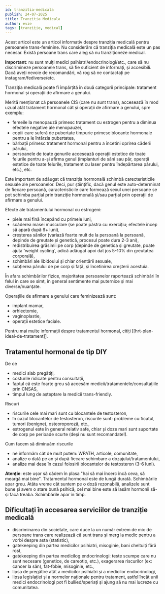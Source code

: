 ```yaml
---
id: tranzitia-medicala
publish: 24-07-2025
title: Tranzitia Medicala
author: evie
tags: [tranziție, medical]
---
```


Acest articol este un articol informativ despre tranziția medicală pentru persoanele
trans-feminine. Nu considerăm că tranziția medicală este un pas necesar. Există persoane
trans care aleg să nu tranziționeze medical.

**Important**: nu sunt mulți medici psihiatri/endocrinologi/etc., care să nu discrimineze
persoanele trans, să fie suficient de informați, și accesibili. Dacă aveți nevoie de
recomandări, vă rog să ne contactați pe instagram/fediverse/etc.

Tranziția medicală poate fi împărțită în două categorii principale: tratament hormonal și
operații de afirmare a genului.

Merită menționat că persoanele CIS (care nu sunt trans), accesează în mod uzual atât
tratament hormonal cât și operații de afirmare a genului, spre exemplu:

- femeile la menopauză primesc tratament cu estrogen pentru a diminua efectele negative
  ale menopauzei,
- copiii care suferă de pubertate timpurie primesc blocante hormonale pentru a le întârzia
  pubertatea,
- bărbații primesc tratament hormonal pentru a încetini oprirea căderii părului,
- persoanele de toate genurile accesează operații estetice de toate felurile pentru a-și
  afirma genul (implanturi de sâni sau păr, operații estetice de toate felurile, tratament
  cu laser pentru îndepărtarea părului, etc.), etc.

Este important de adăugat că tranziția hormonală schimbă carecteristicile sexuale ale
persoanelor. Deci, pur științific, dacă genul este auto-determinat de fiecare persoană,
caracteristicile care formează sexul unei persoane se pot schimba parțial prin tranziție
hormonală și/sau parțial prin operații de afirmare a genului.

Efecte ale tratamentului hormonal cu estrogeni:

- piele mai fină începând cu primele luni,
- scăderea masei musculare (se poate păstra cu exercițiu; efectele încep să apară după 6+
  luni),
- creșterea sânilor (variază foarte mult de la persoană la persoană, depinde de greutate
  și genetică, procesul poate dura 2-3 ani),
- redistribuirea grăsimii pe corp (depinde de genetica și greutate, poate ajuta 'weight
  cycling', adică adăugat apoi dat jos 5-10% din greutatea corporală),
- schimbări ale libidoului și chiar orientării sexuale,
- subțierea părului de pe corp și față, și încetinirea creșterii acestuia.

În afara schimbărilor fizice, majoritatea persoanelor raportează schimbări în felul în
care se simt, în general sentimente mai puternice și mai diverse/nuanțate.

Operațiile de afirmare a genului care feminizează sunt:

- implant mamar,
- orhiectomie,
- vaginoplastie,
- operații estetice faciale.

Pentru mai multe informații despre tratamentul hormonal, citiți [[hrt-plan-ideal-de-tratament]].

## Tratamentul hormonal de tip DIY

De ce

- medici slab pregătiți,
- costurile ridicate pentru consultații,
- faptul că este foarte greu să accesăm medicii/tratamentele/consultațiile prin CNSAS,
- timpul lung de așteptare la medicii trans-friendly.

Riscuri

- riscurile cele mai mari sunt cu blocantele de testosteron,
- în cazul blocantelor de testosteron, riscurile sunt: probleme cu ficatul,
  tumori (benigne), osteoroporoză, etc.,
- estrogenul este în general relativ safe, chiar și doze mari sunt suportate de corp
  pe perioade scurte (deși nu sunt recomandate!).

Cum facem să diminuăm riscurile

- ne informăm cât de mult putem: WPATH, articole, comunitate,
- analize o dată pe an și după fiecare schimbare a dozajului/tratamentului,
- analize mai dese în cazul folosirii blocantelor de testosteron (3-6 luni).

**Atenție**: este ușor să cădem în plasa "hai să mai încerc încă ceva, să meargă mai bine".
Tratamentul hormonal este de lungă durată. Schimbările apar greu. Atâta vreme cât
suntem pe o doză rezonabilă, analizele sunt bune și avem o stare bună psihică, cel mai bine
este să lasăm hormonii să-și facă treaba. Schimbările apar în timp.

## Dificultați în accesarea serviciilor de tranziție medicală

- discriminarea din societate, care duce la un număr extrem de mic de persoane trans care
  realizează că sunt trans și merg la medic pentru a vorbi despre asta (statistic),
- gatekeeping din partea medicilor psihiatri, misoginie, bani cheltuiți fără rost,
- gatekeeping din partea medicilog endocrinologi: teste scumpe care nu sunt necesare
  (genetice, de careotip, etc.), exagerarea riscurilor (ex: cancer la sân), fat-fobie,
  misoginie, etc.,
- lipsa de pregătire atât a medicilor psihiatri și a medicilor endocrinologi,
- lipsa legislației și a normelor naționale pentru tratament, astfel încât unii medici
  endocrinologi pot fi bullied/speriați și ajung să nu mai lucreze cu comunitatea.

